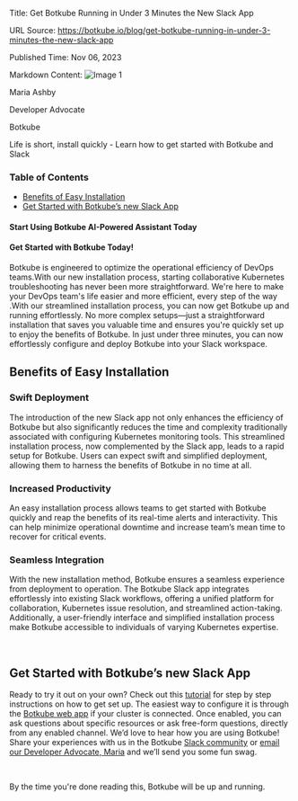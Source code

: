 Title: Get Botkube Running in Under 3 Minutes the New Slack App

URL Source: https://botkube.io/blog/get-botkube-running-in-under-3-minutes-the-new-slack-app

Published Time: Nov 06, 2023

Markdown Content:
![Image 1](https://cdn.prod.website-files.com/634fabb21508d6c9db9bc46f/6408ed63e5b48fed17e54625_SE6Pjp9PW9TaOwePHJXRaxaLQgYdT2HX_5PYASmvIx8.jpeg)

Maria Ashby

Developer Advocate

Botkube

Life is short, install quickly - Learn how to get started with Botkube and Slack

### Table of Contents

*   [Benefits of Easy Installation](#benefits-of-easy-installation)
*   [Get Started with Botkube’s new Slack App](#get-started-with-botkube-s-new-slack-app)

#### Start Using Botkube AI-Powered Assistant Today

#### Get Started with Botkube Today!

Botkube is engineered to optimize the operational efficiency of DevOps teams.With our new installation process, starting collaborative Kubernetes troubleshooting has never been more straightforward. We're here to make your DevOps team's life easier and more efficient, every step of the way .With our streamlined installation process, you can now get Botkube up and running effortlessly. No more complex setups—just a straightforward installation that saves you valuable time and ensures you're quickly set up to enjoy the benefits of Botkube. In just under three minutes, you can now effortlessly configure and deploy Botkube into your Slack workspace.

Benefits of Easy Installation
-----------------------------

### Swift Deployment

The introduction of the new Slack app not only enhances the efficiency of Botkube but also significantly reduces the time and complexity traditionally associated with configuring Kubernetes monitoring tools. This streamlined installation process, now complemented by the Slack app, leads to a rapid setup for Botkube. Users can expect swift and simplified deployment, allowing them to harness the benefits of Botkube in no time at all.

### Increased Productivity

An easy installation process allows teams to get started with Botkube quickly and reap the benefits of its real-time alerts and interactivity. This can help minimize operational downtime and increase team’s mean time to recover for critical events.

### Seamless Integration

With the new installation method, Botkube ensures a seamless experience from deployment to operation. The Botkube Slack app integrates effortlessly into existing Slack workflows, offering a unified platform for collaboration, Kubernetes issue resolution, and streamlined action-taking. Additionally, a user-friendly interface and simplified installation process make Botkube accessible to individuals of varying Kubernetes expertise.

‍

Get Started with Botkube’s new Slack App
----------------------------------------

Ready to try it out on your own? Check out this [tutorial](https://youtu.be/AGKJsNro4jE?feature=shared) for step by step instructions on how to get set up. The easiest way to configure it is through the [Botkube web app](https://app.botkube.io/) if your cluster is connected. Once enabled, you can ask questions about specific resources or ask free-form questions, directly from any enabled channel. We’d love to hear how you are using Botkube! Share your experiences with us in the Botkube [Slack community](https://join.botkube.io/) or [email our Developer Advocate, Maria](mailto:maria@kubeshop.io) and we’ll send you some fun swag.

‍

By the time you're done reading this, Botkube will be up and running.
